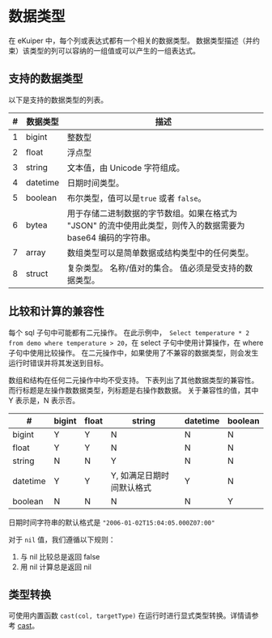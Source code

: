 # 数据类型

在 eKuiper 中，每个列或表达式都有一个相关的数据类型。 数据类型描述（并约束）该类型的列可以容纳的一组值或可以产生的一组表达式。



## 支持的数据类型

以下是支持的数据类型的列表。

| #   | 数据类型     | 描述                            |
|-----|----------|-------------------------------|
| 1   | bigint   | 整数型                           |
| 2   | float    | 浮点型                           |
| 3   | string   | 文本值，由 Unicode 字符组成。           |
| 4   | datetime | 日期时间类型。                       |
| 5   | boolean  | 布尔类型，值可以是`true` 或者 `false`。   |
| 6   | bytea    | 用于存储二进制数据的字节数组。如果在格式为 "JSON" 的流中使用此类型，则传入的数据需要为 base64 编码的字符串。       |
| 7   | array    | 数组类型可以是简单数据或结构类型中的任何类型。       |
| 8   | struct   | 复杂类型。 名称/值对的集合。 值必须是受支持的数据类型。 |

## 比较和计算的兼容性

每个 sql 子句中可能都有二元操作。 在此示例中，` Select temperature * 2 from demo where temperature > 20`，在 select 子句中使用计算操作，在 where 子句中使用比较操作。 在二元操作中，如果使用了不兼容的数据类型，则会发生运行时错误并将其发送到目标。

数组和结构在任何二元操作中均不受支持。 下表列出了其他数据类型的兼容性。 而行标题是左操作数数据类型，列标题是右操作数数据。 关于兼容性的值，其中 Y 表示是，N 表示否。

| #        | bigint | float | string         | datetime | boolean |
|----------|--------|-------|----------------|----------|---------|
| bigint   | Y      | Y     | N              | N        | N       |
| float    | Y      | Y     | N              | N        | N       |
| string   | N      | N     | Y              | N        | N       |
| datetime | Y      | Y     | Y, 如满足日期时间默认格式 | Y        | N       |
| boolean  | N      | N     | N              | N        | Y       |

日期时间字符串的默认格式是 `"2006-01-02T15:04:05.000Z07:00"`

对于 `nil` 值，我们遵循以下规则：

1. 与 nil 比较总是返回 false
2. 用 nil 计算总是返回 nil

## 类型转换

可使用内置函数 `cast(col, targetType)` 在运行时进行显式类型转换。详情请参考 [cast](./built-in_functions.md#转换函数)。
